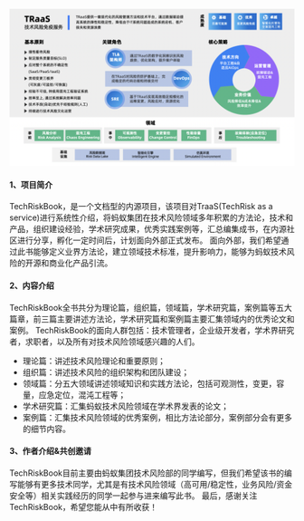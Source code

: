 #### ![](static/chap0-1.png)
#### 1、项目简介

TechRiskBook，是一个文档型的内源项目，该项目对TraaS(TechRisk as a service)进行系统性介绍，将蚂蚁集团在技术风险领域多年积累的方法论，技术和产品，组织建设经验，学术研究成果，优秀实践案例等，汇总编集成书，在内源社区进行分享，孵化一定时间后，计划面向外部正式发布。
面向外部，我们希望通过此书能够定义业界方法论，建立领域技术标准，提升影响力，能够为蚂蚁技术风险的开源和商业化产品引流。

#### 2、内容介绍

TechRiskBook全书共分为理论篇，组织篇，领域篇，学术研究篇，案例篇等五大篇章，前三篇主要讲述方法论，学术研究篇和案例篇主要汇集领域内的优秀论文和案例。
TechRiskBook的面向人群包括：技术管理者，企业级开发者，学术界研究者，求职者，以及所有对技术风险领域感兴趣的人们。

- 理论篇：讲述技术风险理论和重要原则；
- 组织篇：讲述技术风险的组织架构和团队建设；
- 领域篇：分五大领域讲述领域知识和实践方法论，包括可观测性，变更，容量，应急定位，混沌工程等；
- 学术研究篇：汇集蚂蚁技术风险领域在学术界发表的论文；
- 案例篇：汇集技术风险领域的优秀案例，相比方法论部分，案例部分会有更多的细节内容。

#### 3、作者介绍&共创邀请

TechRiskBook目前主要由蚂蚁集团技术风险部的同学编写，但我们希望该书的编写能够有更多技术同学，尤其是有技术风险领域（高可用/稳定性，业务风险/资金安全等）相关实践经历的同学一起参与进来编写此书。
最后，感谢关注TechRiskBook，希望您能从中有所收获！
